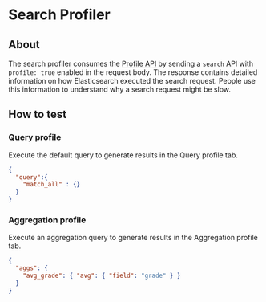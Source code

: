 # Search Profiler

## About

The search profiler consumes the [Profile API](https://www.elastic.co/guide/en/elasticsearch/reference/current/search-profile.html)
by sending a `search` API with `profile: true` enabled in the request body. The response contains
detailed information on how Elasticsearch executed the search request. People use this information
to understand why a search request might be slow.

## How to test

### Query profile

Execute the default query to generate results in the Query profile tab.

```json
{
  "query":{
    "match_all" : {}
  }
}
```

### Aggregation profile

Execute an aggregation query to generate results in the Aggregation profile tab.

```json
{
  "aggs": {
    "avg_grade": { "avg": { "field": "grade" } }
  }
}
```